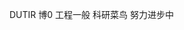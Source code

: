 DUTIR 博0 工程一般 科研菜鸟 努力进步中

<!---
pandinghao/pandinghao is a ✨ special ✨ repository because its `README.md` (this file) appears on your GitHub profile.
You can click the Preview link to take a look at your changes.
--->

